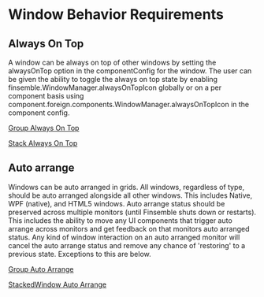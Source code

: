 # Window Behavior Requirements

## Always On Top
A window can be always on top of other windows by setting the alwaysOnTop option in the componentConfig for the window. The user can be given the ability to toggle the always on top state by enabling finsemble.WindowManager.alwaysOnTopIcon globally or on a per component basis using component.foreign.components.WindowManager.alwaysOnTopIcon in the component config.

[Group Always On Top](Docking/GroupRequirements.md)

[Stack Always On Top](StackedWindowManager/StackRequirements.md)






## Auto arrange
Windows can be auto arranged in grids. All windows, regardless of type, should be auto arranged alongside all other windows. This includes Native, WPF (native), and HTML5 windows. Auto arrange status should be preserved across multiple monitors (until Finsemble shuts down or restarts). This includes the ability to move any UI components that trigger auto arrange across monitors and get feedback on that monitors auto arranged status. Any kind of window interaction on an auto arranged monitor will cancel the auto arrange status and remove any chance of 'restoring' to a previous state. Exceptions to this are below.

[Group Auto Arrange](Docking/GroupRequirements.md)

[StackedWindow Auto Arrange](StackedWindowManager/StackRequirements.md)